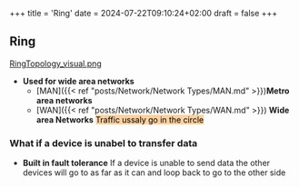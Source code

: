 +++
title = 'Ring'
date = 2024-07-22T09:10:24+02:00
draft = false
+++

## Ring 
[RingTopology_visual.png](/RingTopology_visual.png)
* **Used for wide area networks**
	- [MAN]({{< ref "posts/Network/Network Types/MAN.md" >}})**Metro area networks**
	- [WAN]({{< ref "posts/Network/Network Types/WAN.md" >}}) **Wide area Networks**
<mark style="background: #FFB86CA6;">Traffic ussaly go in the circle </mark>
### What if a device is unabel to transfer data
- **Built in fault tolerance**
	If a device is unable to send data the other devices will go to as far as it can and loop back to go to the other side
